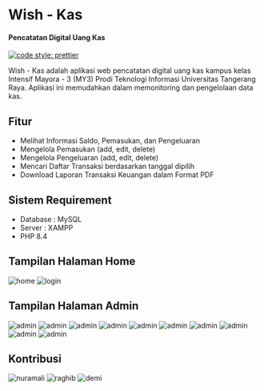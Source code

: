 # Wish - Kas
#### Pencatatan Digital Uang Kas

[![code style: prettier](https://img.shields.io/badge/code_style-prettier-ff69b4.svg?style=flat-square)](https://github.com/prettier/prettier)

Wish - Kas adalah aplikasi web pencatatan digital uang kas kampus kelas Intensif Mayora - 3 (MY3) Prodi Teknologi Informasi Universitas Tangerang Raya. Aplikasi ini memudahkan dalam memonitoring dan pengelolaan data kas.

## Fitur

- Melihat Informasi Saldo, Pemasukan, dan Pengeluaran
- Mengelola Pemasukan (add, edit, delete)
- Mengelola Pengeluaran (add, edit, delete)
- Mencari Daftar Transaksi berdasarkan tanggal dipilih
- Download Laporan Transaksi Keuangan dalam Format PDF

## Sistem Requirement
- Database : MySQL
- Server : XAMPP
- PHP 8.4

## Tampilan Halaman Home
![home](assets/img/website-menu-home.png)
![login](assets/img/ss-admin/img1.jpg)

## Tampilan Halaman Admin
![admin](assets/img/ss-admin/img2.jpg)
![admin](assets/img/ss-admin/img3.jpg)
![admin](assets/img/ss-admin/img4.jpg)
![admin](assets/img/ss-admin/img5.jpg)
![admin](assets/img/ss-admin/img6.jpg)
![admin](assets/img/ss-admin/img7.jpg)
![admin](assets/img/ss-admin/img8.jpg)
![admin](assets/img/ss-admin/img9.jpg)
![admin](assets/img/ss-admin/img10.jpg)
![admin](assets/img/ss-admin/img11.jpg)

## Kontribusi
![nuramali](assets/img/contributions/nuramali.jpg)
![raghib](assets/img/contributions/raghib.jpg)
![demi](assets/img/contributions/demi.jpeg)
